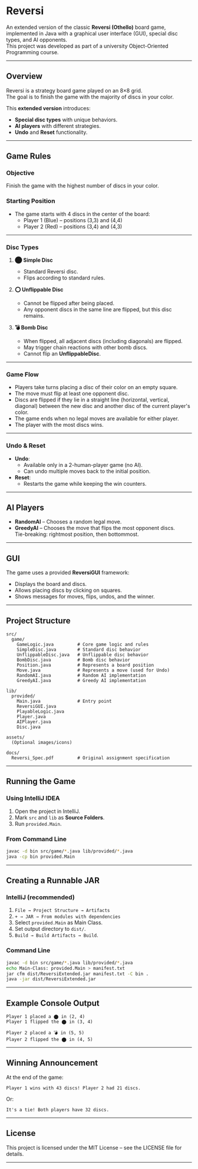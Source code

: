 # Reversi

An extended version of the classic **Reversi (Othello)** board game, implemented in Java with a graphical user interface (GUI), special disc types, and AI opponents.  
This project was developed as part of a university Object-Oriented Programming course.

---

## Overview

Reversi is a strategy board game played on an 8×8 grid.  
The goal is to finish the game with the majority of discs in your color.

This **extended version** introduces:
- **Special disc types** with unique behaviors.
- **AI players** with different strategies.
- **Undo** and **Reset** functionality.

---

## Game Rules

### Objective
Finish the game with the highest number of discs in your color.

### Starting Position
- The game starts with 4 discs in the center of the board:
    - Player 1 (Blue) – positions (3,3) and (4,4)
    - Player 2 (Red) – positions (3,4) and (4,3)

---

### Disc Types

1. **⬤ Simple Disc**
    - Standard Reversi disc.
    - Flips according to standard rules.

2. **⭕ Unflippable Disc**
    - Cannot be flipped after being placed.
    - Any opponent discs in the same line are flipped, but this disc remains.

3. **💣 Bomb Disc**
    - When flipped, all adjacent discs (including diagonals) are flipped.
    - May trigger chain reactions with other bomb discs.
    - Cannot flip an **UnflippableDisc**.

---

### Game Flow

- Players take turns placing a disc of their color on an empty square.
- The move must flip at least one opponent disc.
- Discs are flipped if they lie in a straight line (horizontal, vertical, diagonal) between the new disc and another disc of the current player's color.
- The game ends when no legal moves are available for either player.
- The player with the most discs wins.

---

### Undo & Reset

- **Undo**:
    - Available only in a 2-human-player game (no AI).
    - Can undo multiple moves back to the initial position.
- **Reset**:
    - Restarts the game while keeping the win counters.

---

## AI Players

- **RandomAI** – Chooses a random legal move.
- **GreedyAI** – Chooses the move that flips the most opponent discs.  
  Tie-breaking: rightmost position, then bottommost.

---

## GUI

The game uses a provided **ReversiGUI** framework:
- Displays the board and discs.
- Allows placing discs by clicking on squares.
- Shows messages for moves, flips, undos, and the winner.

---

## Project Structure

```
src/
  game/
    GameLogic.java         # Core game logic and rules
    SimpleDisc.java        # Standard disc behavior
    UnflippableDisc.java   # Unflippable disc behavior
    BombDisc.java          # Bomb disc behavior
    Position.java          # Represents a board position
    Move.java              # Represents a move (used for Undo)
    RandomAI.java          # Random AI implementation
    GreedyAI.java          # Greedy AI implementation

lib/
  provided/
    Main.java              # Entry point
    ReversiGUI.java
    PlayableLogic.java
    Player.java
    AIPlayer.java
    Disc.java

assets/
  (Optional images/icons)

docs/
  Reversi_Spec.pdf         # Original assignment specification
```

---

## Running the Game

### Using IntelliJ IDEA
1. Open the project in IntelliJ.
2. Mark `src` and `lib` as **Source Folders**.
3. Run `provided.Main`.

### From Command Line
```bash
javac -d bin src/game/*.java lib/provided/*.java
java -cp bin provided.Main
```

---

## Creating a Runnable JAR

### IntelliJ (recommended)
1. `File → Project Structure → Artifacts`
2. `+ → JAR → From modules with dependencies`
3. Select `provided.Main` as Main Class.
4. Set output directory to `dist/`.
5. `Build → Build Artifacts → Build`.

### Command Line
```bash
javac -d bin src/game/*.java lib/provided/*.java
echo Main-Class: provided.Main > manifest.txt
jar cfm dist/ReversiExtended.jar manifest.txt -C bin .
java -jar dist/ReversiExtended.jar
```

---

## Example Console Output

```
Player 1 placed a ⬤ in (2, 4)
Player 1 flipped the ⬤ in (3, 4)

Player 2 placed a 💣 in (5, 5)
Player 2 flipped the ⬤ in (4, 5)
```

---

## Winning Announcement

At the end of the game:
```
Player 1 wins with 43 discs! Player 2 had 21 discs.
```
Or:
```
It's a tie! Both players have 32 discs.
```

---

## License
This project is licensed under the MIT License – see the LICENSE file for details.

---
